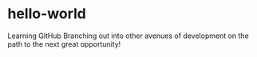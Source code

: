 # hello-world
Learning GitHub
Branching out into other avenues of development on the path to the next great opportunity!
